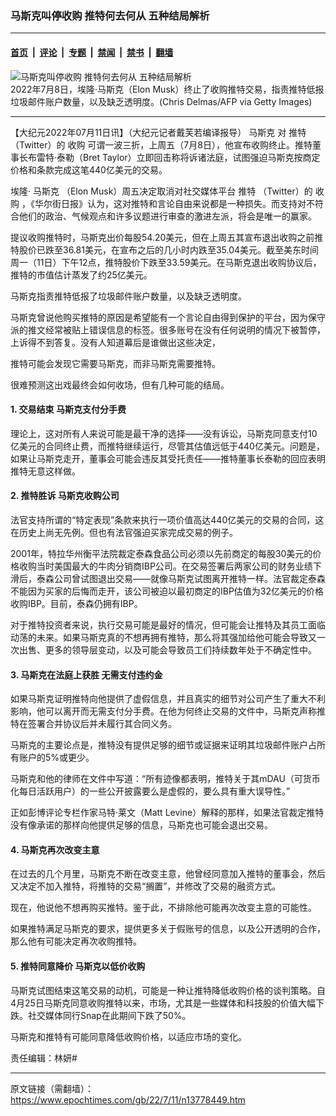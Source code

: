 ### 马斯克叫停收购 推特何去何从 五种结局解析

---

#### [首页](../../../..?n13778449) &nbsp;|&nbsp; [评论](../../../../../epoch-comment?n13778449) &nbsp;|&nbsp; [专题](../../../../../epoch-special?n13778449) &nbsp;|&nbsp; [禁闻](../../../../../epoch-news?n13778449) &nbsp;|&nbsp; [禁书](../../../../../books?n13778449) &nbsp;|&nbsp; [翻墙](https://github.com/gfw-breaker/nogfw/blob/master/README.md?n13778449)


<div><img alt="马斯克叫停收购 推特何去何从 五种结局解析" class="attachment-djy_600_400 size-djy_600_400 wp-post-image" src="https://i.epochtimes.com/assets/uploads/2022/07/id13778691-GettyImages-1241785495-600x400.jpg"/>
<div class="caption">
 2022年7月8日，埃隆·马斯克（Elon Musk）终止了收购推特交易，指责推特低报垃圾邮件账户数量，以及缺乏透明度。(Chris Delmas/AFP via Getty Images)
</div></div><hr/><div class="post_content" id="artbody" itemprop="articleBody">
 <!-- article content begin -->
 <p>
  【大纪元2022年07月11日讯】（大纪元记者戴芙若编译报导）
  <ok href="https://www.epochtimes.com/gb/tag/%E9%A9%AC%E6%96%AF%E5%85%8B.html">
   马斯克
  </ok>
  对
  <ok href="https://www.epochtimes.com/gb/tag/%E6%8E%A8%E7%89%B9.html">
   推特
  </ok>
  （Twitter）的
  <ok href="https://www.epochtimes.com/gb/tag/%E6%94%B6%E8%B4%AD.html">
   收购
  </ok>
  可谓一波三折，上周五（7月8日），他宣布收购终止。推特董事长布雷特‧泰勒（Bret Taylor）立即回击称将诉诸法庭，试图强迫马斯克按商定价格和条款完成这笔440亿美元的交易。
 </p>
 <p>
  埃隆‧
  <ok href="https://www.epochtimes.com/gb/tag/%E9%A9%AC%E6%96%AF%E5%85%8B.html">
   马斯克
  </ok>
  （Elon Musk）周五决定取消对社交媒体平台
  <ok href="https://www.epochtimes.com/gb/tag/%E6%8E%A8%E7%89%B9.html">
   推特
  </ok>
  （Twitter）的
  <ok href="https://www.epochtimes.com/gb/tag/%E6%94%B6%E8%B4%AD.html">
   收购
  </ok>
  ，《华尔街日报》认为，这对推特和言论自由来说都是一种损失。而支持对不符合他们的政治、气候观点和许多议题进行审查的激进左派，将会是唯一的赢家。
 </p>
 <p>
  提议收购推特时，马斯克出价每股54.20美元，但在上周五其宣布退出收购之前推特股价已跌至36.81美元，在宣布之后的几小时内跌至35.04美元。截至美东时间周一（11日）下午12点，推特股价下跌至33.59美元。在马斯克退出收购协议后，推特的市值估计蒸发了约25亿美元。
 </p>
 <p>
  马斯克指责推特低报了垃圾邮件账户数量，以及缺乏透明度。
 </p>
 <p>
  马斯克曾说他购买推特的原因是希望能有一个言论自由得到保护的平台，因为保守派的推文经常被贴上错误信息的标签。很多账号在没有任何说明的情况下被暂停，上诉得不到答复。没有人知道幕后是谁做出这些决定，
 </p>
 <p>
  推特可能会发现它需要马斯克，而非马斯克需要推特。
 </p>
 <p>
  很难预测这出戏最终会如何收场，但有几种可能的结局。
 </p>
 <h4>
  1. 交易结束 马斯克支付分手费
 </h4>
 <p>
  理论上，这对所有人来说可能是最干净的选择——没有诉讼，马斯克同意支付10亿美元的合同终止费，而推特继续运行，尽管其估值远低于440亿美元。问题是，如果让马斯克走开，董事会可能会违反其受托责任——推特董事长泰勒的回应表明推特无意这样做。
 </p>
 <h4>
  2. 推特胜诉 马斯克收购公司
 </h4>
 <p>
  法官支持所谓的“特定表现”条款来执行一项价值高达440亿美元的交易的合同，这在历史上尚无先例。但也有法官强迫买家完成交易的例子。
 </p>
 <p>
  2001年，特拉华州衡平法院裁定泰森食品公司必须以先前商定的每股30美元的价格收购当时美国最大的牛肉分销商IBP公司。在交易签署后两家公司的财务业绩下滑后，泰森公司曾试图退出交易——就像马斯克试图离开推特一样。法官裁定泰森不能因为买家的后悔而走开，该公司被迫以最初商定的IBP估值为32亿美元的价格收购IBP。目前，泰森仍拥有IBP。
 </p>
 <p>
  对于推特投资者来说，执行交易可能是最好的情况，但可能会让推特及其员工面临动荡的未来。如果马斯克真的不想再拥有推特，那么将其强加给他可能会导致又一次出售、更多的领导层变动，以及可能会导致员工们持续数年处于不确定性中。
 </p>
 <h4>
  3. 马斯克在法庭上获胜 无需支付违约金
 </h4>
 <p>
  如果马斯克证明推特向他提供了虚假信息，并且真实的细节对公司产生了重大不利影响，他可以离开而无需支付分手费。在他为何终止交易的文件中，马斯克声称推特在签署合并协议后并未履行其合同义务。
 </p>
 <p>
  马斯克的主要论点是，推特没有提供足够的细节或证据来证明其垃圾邮件账户占所有账户的5%或更少。
 </p>
 <p>
  马斯克和他的律师在文件中写道：“所有迹像都表明，推特关于其mDAU（可货币化每日活跃用户）的一些公开披露要么是虚假的，要么具有重大误导性。”
 </p>
 <p>
  正如彭博评论专栏作家马特‧莱文（Matt Levine）解释的那样，如果法官裁定推特没有像承诺的那样向他提供足够的信息，马斯克也可能会退出交易。
 </p>
 <h4>
  4. 马斯克再次改变主意
 </h4>
 <p>
  在过去的几个月里，马斯克不断在改变主意，他曾经同意加入推特的董事会，然后又决定不加入推特，将推特的交易“搁置”，并修改了交易的融资方式。
 </p>
 <p>
  现在，他说他不想再购买推特。鉴于此，不排除他可能再次改变主意的可能性。
 </p>
 <p>
  如果推特满足马斯克的要求，提供更多关于假账号的信息，以及公开透明的合作，那么他有可能决定再次收购推特。
 </p>
 <h4>
  5. 推特同意降价 马斯克以低价收购
 </h4>
 <p>
  马斯克试图结束这笔交易的动机，可能是一种让推特降低收购价格的谈判策略。自4月25日马斯克同意收购推特以来，市场，尤其是一些媒体和科技股的价值大幅下跌。社交媒体同行Snap在此期间下跌了50%。
 </p>
 <p>
  马斯克和推特有可能同意降低收购价格，以适应市场的变化。
 </p>
 <p>
  责任编辑：林妍#
 </p>
 <!-- article content end -->
 <div id="below_article_ad">
 </div>
</div>


---

原文链接（需翻墙）：https://www.epochtimes.com/gb/22/7/11/n13778449.htm